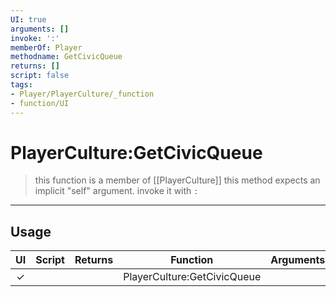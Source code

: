 ```yaml
---
UI: true
arguments: []
invoke: ':'
memberOf: Player
methodname: GetCivicQueue
returns: []
script: false
tags:
- Player/PlayerCulture/_function
- function/UI
---
```

# PlayerCulture:GetCivicQueue
> this function is a member of [[PlayerCulture]]
> this method expects an implicit "self" argument. invoke it with `:`
-----
## Usage
|  UI | Script | Returns | Function | Arguments |
|:---:|:------:|-------:|:--------:|:---------|
|✓| ||PlayerCulture:GetCivicQueue||
